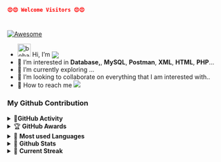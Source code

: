 ```json
😍😍 Welcome Visitors 😍😍
```
 
#
 [![Awesome](https://awesome.re/badge.svg)](https://awesome.re)
- <img alt="boba galaxyblob hangouts blob" title="boba galaxyblob hangouts blob" loading="lazy" src="https://emojis.slackmojis.com/emojis/images/1643515274/12955/boba_galaxyblob.png?1643515274" width="30"/> Hi, I’m <img align="center" src="https://img.shields.io/badge/G L Y Z A-0A0A0A?style=flat&Color=white"></a>
- 👀 I’m interested in **Database,**, **MySQL**, **Postman**, **XML**, **HTML**, **PHP**...
- 🚀 I’m currently exploring ...
- 💞️ I’m looking to collaborate on everything that I am interested with..
- 💌 How to reach me <a href="mailto:bsit.3.ne.oronan.glyzacena@gmail.com" target="_blank"><img src="https://img.shields.io/badge/Gmail-bsit.3.ne.oronan.glyzacena@gmail.com-blue?style=flat&logo=gmail&color=4974a5"></a>


 


### My Github Contribution
<details>
    <summary>&#128304<b>GitHub Activity</b></summary><br/>

![Metrics](https://metrics.lecoq.io/glyde-nelz-queen?)
</details> 

<details>
    <summary>&#127942 <b>GitHub Awards</b></summary><br/>

![Github Trophy](https://github-profile-trophy.vercel.app/?username=glyde-nelz-queen&theme=juicyfresh)

</details>


<details>
    <summary>&#128206 <b>Most used Languages</b></summary><br/>

![Most used Languages](https://github-readme-stats.vercel.app/api/top-langs?username=glyde-nelz-queen&show_icons=true&locale=en&layout=compact&theme=highcontrast)

</details>

<details>
    <summary>&#128681 <b>Github Stats</b></summary><br/>

![Github Stats](https://github-readme-stats.vercel.app/api?username=glyde-nelz-queen&show_icons=true&locale=en&theme=highcontrast)

</details>

<details>
    <summary>&#128295 <b>Current Streak</b></summary><br/>

![Current Streak](https://github-readme-streak-stats.herokuapp.com/?user=glyde-nelz-queen&theme=highcontrast)

</details>

